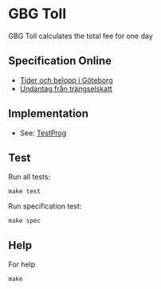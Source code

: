 # GBG Toll
GBG Toll calculates the total fee for one day

## Specification Online
* [Tider och belopp i Göteborg](https://goo.gl/dr1Sgy)
* [Undantag från trängselskatt](https://goo.gl/l5Mb0t)

## Implementation
* See: [TestProg](prog/prog_test.go)

## Test

Run all tests:
```
make test
```

Run specification test:
```
make spec
```

## Help
For help
```
make
```
